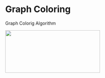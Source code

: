 # Graph Coloring
Graph Colorig Algorithm 

<img src="https://media.giphy.com/media/T8Dhl1KPyzRqU/giphy.gif" width="300" height="135">
